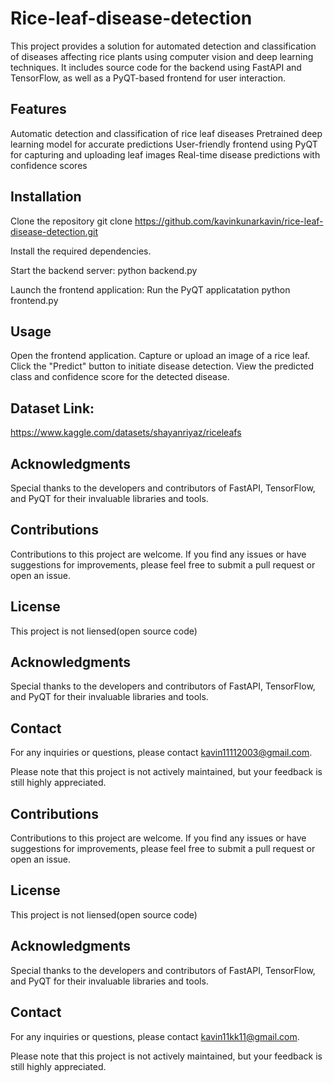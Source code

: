 # Rice-leaf-disease-detection

This project provides a solution for automated detection and classification of diseases affecting rice plants using computer vision and deep learning techniques. It includes source code for the backend using FastAPI and TensorFlow, as well as a PyQT-based frontend for user interaction.

## Features

Automatic detection and classification of rice leaf diseases Pretrained deep learning model for accurate predictions User-friendly frontend using PyQT for capturing and uploading leaf images Real-time disease predictions with confidence scores

## Installation
Clone the repository git clone https://github.com/kavinkunarkavin/rice-leaf-disease-detection.git

Install the required dependencies.

Start the backend server: python backend.py

Launch the frontend application: Run the PyQT applicatation python frontend.py

## Usage
Open the frontend application. Capture or upload an image of a rice leaf. Click the "Predict" button to initiate disease detection. View the predicted class and confidence score for the detected disease.

## Dataset Link:
https://www.kaggle.com/datasets/shayanriyaz/riceleafs

## Acknowledgments
Special thanks to the developers and contributors of FastAPI, TensorFlow, and PyQT for their invaluable libraries and tools.

## Contributions
Contributions to this project are welcome. If you find any issues or have suggestions for improvements, please feel free to submit a pull request or open an issue.

## License
This project is not liensed(open source code)

## Acknowledgments
Special thanks to the developers and contributors of FastAPI, TensorFlow, and PyQT for their invaluable libraries and tools.

## Contact
For any inquiries or questions, please contact kavin11112003@gmail.com.

Please note that this project is not actively maintained, but your feedback is still highly appreciated.

## Contributions
Contributions to this project are welcome. If you find any issues or have suggestions for improvements, please feel free to submit a pull request or open an issue.

## License
This project is not liensed(open source code)

## Acknowledgments
Special thanks to the developers and contributors of FastAPI, TensorFlow, and PyQT for their invaluable libraries and tools.

## Contact
For any inquiries or questions, please contact kavin11kk11@gmail.com.

Please note that this project is not actively maintained, but your feedback is still highly appreciated.
